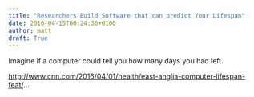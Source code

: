 ```yaml
---
title: "Researchers Build Software that can predict Your Lifespan"
date: 2016-04-15T00:24:36+0100
author: matt
draft: True
---
```

Imagine if a computer could tell you how many days you had left.

http://www.cnn.com/2016/04/01/health/east-anglia-computer-lifespan-feat/...
